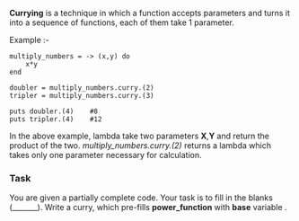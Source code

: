 **Currying** is a technique in which a function accepts  parameters and turns it into a sequence of  functions, each of them take 1 parameter.

Example :-
```
multiply_numbers = -> (x,y) do
    x*y
end

doubler = multiply_numbers.curry.(2)
tripler = multiply_numbers.curry.(3)

puts doubler.(4)    #8
puts tripler.(4)    #12
```

In the above example, lambda take two parameters **X**,**Y**  and return the product of the two.
_multiply_numbers.curry.(2)_ returns a lambda which takes only one parameter necessary for calculation.

### Task

You are given a partially complete code. Your task is to fill in the blanks (_______).
Write a curry, which pre-fills **power_function** with  **base** variable .